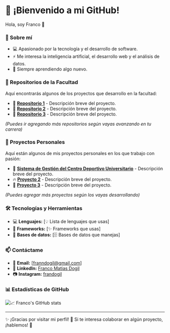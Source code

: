 # 🚀 ¡Bienvenido a mi GitHub!

Hola, soy Franco 👋  

### 📌 Sobre mí  
- 💻 Apasionado por la tecnología y el desarrollo de software.  
- ⚡ Me interesa la inteligencia artificial, el desarrollo web y el análisis de datos.  
- 🎯 Siempre aprendiendo algo nuevo.  

### 🏫 Repositorios de la Facultad  
Aquí encontrarás algunos de los proyectos que desarrollo en la facultad:  

- 📘 **[Repositorio 1](URL_DEL_REPO)** - Descripción breve del proyecto.  
- 📗 **[Repositorio 2](URL_DEL_REPO)** - Descripción breve del proyecto.  
- 📙 **[Repositorio 3](URL_DEL_REPO)** - Descripción breve del proyecto.  

*(Puedes ir agregando más repositorios según vayas avanzando en tu carrera)*  

### 🌟 Proyectos Personales  
Aquí están algunos de mis proyectos personales en los que trabajo con pasión:  

- 🚀 **[Sistema de Gestión del Centro Deportivo Universitario](https://github.com/juampiconejera/CentroEventos)** - Descripción breve del proyecto.  
- 🔥 **[Proyecto 2](URL_DEL_PROYECTO)** - Descripción breve del proyecto.  
- 🎨 **[Proyecto 3](URL_DEL_PROYECTO)** - Descripción breve del proyecto.  

*(Puedes agregar más proyectos según los vayas desarrollando)*  

### 🛠️ Tecnologías y Herramientas  
- 💻 **Lenguajes:** [💡 Lista de lenguajes que usas]  
- 🚀 **Frameworks:** [✨ Frameworks que usas]  
- 💾 **Bases de datos:** [🗄️ Bases de datos que manejas]  

### 📫 Contáctame  
- 📧 **Email:** [franndogil@gmail.com]  
- 💼 **LinkedIn:** [Franco Matias Dogil](https://www.linkedin.com/in/francomatiasdogil/)  
- 📷 **Instagram:** [frandogil](https://www.instagram.com/frandogil)

### 📊 Estadísticas de GitHub  
![📈 Franco's GitHub stats](https://github-readme-stats.vercel.app/api?username=franndogil&show_icons=true&theme=radical)  

---

✨ ¡Gracias por visitar mi perfil! 🌟 Si te interesa colaborar en algún proyecto, ¡hablemos! 🚀  
